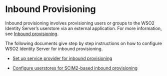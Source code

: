# Inbound Provisioning 

Inbound provisioning involves provisioning users or groups to the WSO2 Identity Server’s userstore via an external application. For more information, see [Inbound provisioning](../../../references/concepts/provisioning-framework/#inbound-provisioning).

The following documents give step by step instructions on how to configure WSO2 Identity Server for inbound provisioning. 

- [Set up service provider for inbound provisioning](../set-up-sp-for-inbound-provisioning)

- [Configure userstores for SCIM2-based inbound provisioning](../configure-user-stores-for-scim2-based-inbound-provisioning)